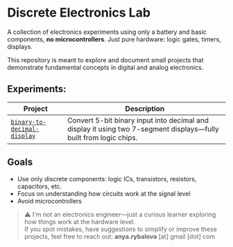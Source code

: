 # Discrete Electronics Lab

A collection of electronics experiments using only a battery and basic components, **no microcontrollers**. Just pure hardware: logic gates, timers, displays.

This repository is meant to explore and document small projects that demonstrate fundamental concepts in digital and analog electronics.

## Experiments:
| Project | Description |
|--------|-------------|
| [`binary-to-decimal-display`](./binary-to-decimal-display) | Convert 5-bit binary input into decimal and display it using two 7-segment displays—fully built from logic chips. |


## Goals
- Use only discrete components: logic ICs, transistors, resistors, capacitors, etc.
- Focus on understanding how circuits work at the signal level
- Avoid microcontrollers


> ⚠️ I'm not an electronics engineer—just a curious learner exploring how things work at the hardware level.  
> If you spot mistakes, have suggestions to simplify or improve these projects, feel free to reach out: **anya.rybalova** [at] gmail [dot] com

